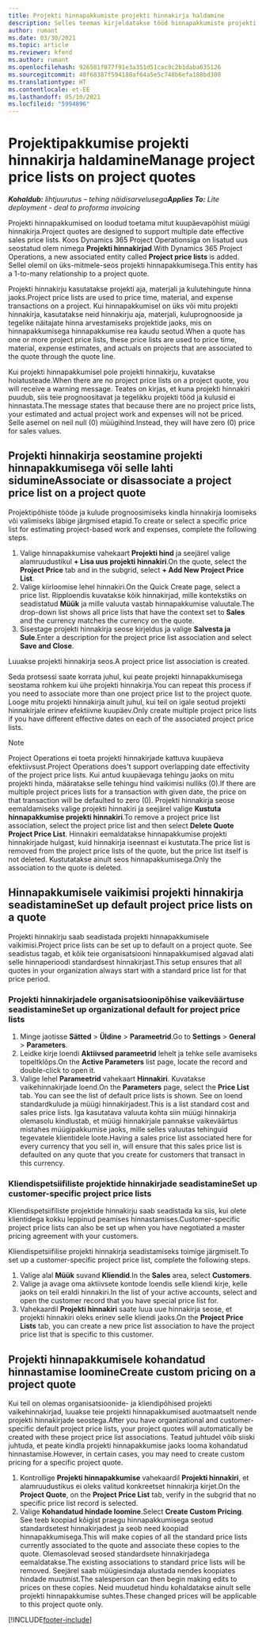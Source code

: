 ```yaml
---
title: Projekti hinnapakkumiste projekti hinnakirja haldamine
description: Selles teemas kirjeldatakse tööd hinnapakkumiste projekti hinnakirjadega.
author: rumant
ms.date: 03/30/2021
ms.topic: article
ms.reviewer: kfend
ms.author: rumant
ms.openlocfilehash: 926581f877f91e3a351d51cac9c2b1daba035126
ms.sourcegitcommit: 40f68387f594180af64a5e5c748b6efa188bd300
ms.translationtype: HT
ms.contentlocale: et-EE
ms.lasthandoff: 05/10/2021
ms.locfileid: "5994896"
---
```

# <a name="manage-project-price-lists-on-project-quotes"></a><span data-ttu-id="1e9cb-103">Projektipakkumise projekti hinnakirja haldamine</span><span class="sxs-lookup"><span data-stu-id="1e9cb-103">Manage project price lists on project quotes</span></span> 

<span data-ttu-id="1e9cb-104">_**Kohaldub:** lihtjuurutus – tehing näidisarvelusega_</span><span class="sxs-lookup"><span data-stu-id="1e9cb-104">_**Applies To:** Lite deployment - deal to proforma invoicing_</span></span>

<span data-ttu-id="1e9cb-105">Projekti hinnapakkumised on loodud toetama mitut kuupäevapõhist müügi hinnakirja.</span><span class="sxs-lookup"><span data-stu-id="1e9cb-105">Project quotes are designed to support multiple date effective sales price lists.</span></span> <span data-ttu-id="1e9cb-106">Koos Dynamics 365 Project Operationsiga on lisatud uus seostatud olem nimega **Projekti hinnakirjad**.</span><span class="sxs-lookup"><span data-stu-id="1e9cb-106">With Dynamics 365 Project Operations, a new associated entity called **Project price lists** is added.</span></span> <span data-ttu-id="1e9cb-107">Sellel olemil on üks-mitmele-seos projekti hinnapakkumisega.</span><span class="sxs-lookup"><span data-stu-id="1e9cb-107">This entity has a 1-to-many relationship to a project quote.</span></span>

<span data-ttu-id="1e9cb-108">Projekti hinnakirju kasutatakse projekti aja, materjali ja kulutehingute hinna jaoks.</span><span class="sxs-lookup"><span data-stu-id="1e9cb-108">Project price lists are used to price time, material, and expense transactions on a project.</span></span> <span data-ttu-id="1e9cb-109">Kui hinnapakkumisel on üks või mitu projekti hinnakirja, kasutatakse neid hinnakirju aja, materjali, kuluprognooside ja tegelike näitajate hinna arvestamiseks projektide jaoks, mis on hinnapakkumisega hinnapakkumise rea kaudu seotud.</span><span class="sxs-lookup"><span data-stu-id="1e9cb-109">When a quote has one or more project price lists, these price lists are used to price time, material, expense estimates, and actuals on projects that are associated to the quote through the quote line.</span></span>

<span data-ttu-id="1e9cb-110">Kui projekti hinnapakkumisel pole projekti hinnakirju, kuvatakse hoiatusteade.</span><span class="sxs-lookup"><span data-stu-id="1e9cb-110">When there are no project price lists on a project quote, you will receive a warning message.</span></span> <span data-ttu-id="1e9cb-111">Teates on kirjas, et kuna projekti hinnakiri puudub, siis teie prognoositavat ja tegelikku projekti tööd ja kulusid ei hinnastata.</span><span class="sxs-lookup"><span data-stu-id="1e9cb-111">The message states that because there are no project price lists, your estimated and actual project work and expenses will not be priced.</span></span> <span data-ttu-id="1e9cb-112">Selle asemel on neil null (0) müügihind.</span><span class="sxs-lookup"><span data-stu-id="1e9cb-112">Instead, they will have zero (0) price for sales values.</span></span>

## <a name="associate-or-disassociate-a-project-price-list-on-a-project-quote"></a><span data-ttu-id="1e9cb-113">Projekti hinnakirja seostamine projekti hinnapakkumisega või selle lahti sidumine</span><span class="sxs-lookup"><span data-stu-id="1e9cb-113">Associate or disassociate a project price list on a project quote</span></span>

<span data-ttu-id="1e9cb-114">Projektipõhiste tööde ja kulude prognoosimiseks kindla hinnakirja loomiseks või valimiseks läbige järgmised etapid.</span><span class="sxs-lookup"><span data-stu-id="1e9cb-114">To create or select a specific price list for estimating project-based work and expenses, complete the following steps.</span></span>

1. <span data-ttu-id="1e9cb-115">Valige hinnapakkumise vahekaart **Projekti hind** ja seejärel valige alamruudustikul **+ Lisa uus projekti hinnakiri**.</span><span class="sxs-lookup"><span data-stu-id="1e9cb-115">On the quote, select the **Project Price** tab and in the subgrid, select **+ Add New Project Price List**.</span></span>
2. <span data-ttu-id="1e9cb-116">Valige kiirloomise lehel hinnakiri.</span><span class="sxs-lookup"><span data-stu-id="1e9cb-116">On the Quick Create page, select a price list.</span></span> <span data-ttu-id="1e9cb-117">Ripploendis kuvatakse kõik hinnakirjad, mille kontekstiks on seadistatud **Müük** ja mille valuuta vastab hinnapakkumise valuutale.</span><span class="sxs-lookup"><span data-stu-id="1e9cb-117">The drop-down list shows all price lists that have the context set to **Sales** and the currency matches the currency on the quote.</span></span>
4. <span data-ttu-id="1e9cb-118">Sisestage projekti hinnakirja seose kirjeldus ja valige **Salvesta ja Sule**.</span><span class="sxs-lookup"><span data-stu-id="1e9cb-118">Enter a description for the project price list association and select **Save and Close**.</span></span>

<span data-ttu-id="1e9cb-119">Luuakse projekti hinnakirja seos.</span><span class="sxs-lookup"><span data-stu-id="1e9cb-119">A project price list association is created.</span></span>

<span data-ttu-id="1e9cb-120">Seda protsessi saate korrata juhul, kui peate projekti hinnapakkumisega seostama rohkem kui ühe projekti hinnakirja.</span><span class="sxs-lookup"><span data-stu-id="1e9cb-120">You can repeat this process if you need to associate more than one project price list to the project quote.</span></span> <span data-ttu-id="1e9cb-121">Looge mitu projekti hinnakirja ainult juhul, kui teil on igale seotud projekti hinnakirjale erinev efektiivne kuupäev.</span><span class="sxs-lookup"><span data-stu-id="1e9cb-121">Only create multiple project price lists if you have different effective dates on each of the associated project price lists.</span></span>

> [!NOTE]
> <span data-ttu-id="1e9cb-122">Project Operations ei toeta projekti hinnakirjade kattuva kuupäeva efektiivsust.</span><span class="sxs-lookup"><span data-stu-id="1e9cb-122">Project Operations does't support overlapping date effectivity of the project price lists.</span></span> <span data-ttu-id="1e9cb-123">Kui antud kuupäevaga tehingu jaoks on mitu projekti hinda, määratakse selle tehingu hind vaikimisi nulliks (0).</span><span class="sxs-lookup"><span data-stu-id="1e9cb-123">If there are multiple project prices lists for a transaction with given date, the price on that transaction will be defaulted to zero (0).</span></span>
<span data-ttu-id="1e9cb-124">Projekti hinnakirja seose eemaldamiseks valige projekti hinnakiri ja seejärel valige **Kustuta hinnapakkumise projekti hinnakiri**.</span><span class="sxs-lookup"><span data-stu-id="1e9cb-124">To remove a project price list association, select the project price list and then select **Delete Quote Project Price List**.</span></span> <span data-ttu-id="1e9cb-125">Hinnakiri eemaldatakse hinnapakkumise projekti hinnakirjade hulgast, kuid hinnakirja iseennast ei kustutata.</span><span class="sxs-lookup"><span data-stu-id="1e9cb-125">The price list is removed from the project price lists of the quote, but the price list itself is not deleted.</span></span> <span data-ttu-id="1e9cb-126">Kustutatakse ainult seos hinnapakkumisega.</span><span class="sxs-lookup"><span data-stu-id="1e9cb-126">Only the association to the quote is deleted.</span></span>

## <a name="set-up-default-project-price-lists-on-a-quote"></a><span data-ttu-id="1e9cb-127">Hinnapakkumisele vaikimisi projekti hinnakirja seadistamine</span><span class="sxs-lookup"><span data-stu-id="1e9cb-127">Set up default project price lists on a quote</span></span>

<span data-ttu-id="1e9cb-128">Projekti hinnakirju saab seadistada projekti hinnapakkumisele vaikimisi.</span><span class="sxs-lookup"><span data-stu-id="1e9cb-128">Project price lists can be set up to default on a project quote.</span></span> <span data-ttu-id="1e9cb-129">See seadistus tagab, et kõik teie organisatsiooni hinnapakkumised algavad alati selle hinnaperioodi standardsest hinnakirjast.</span><span class="sxs-lookup"><span data-stu-id="1e9cb-129">This setup ensures that all quotes in your organization always start with a standard price list for that price period.</span></span>

### <a name="set-up-organizational-default-for-project-price-lists"></a><span data-ttu-id="1e9cb-130">Projekti hinnakirjadele organisatsioonipõhise vaikeväärtuse seadistamine</span><span class="sxs-lookup"><span data-stu-id="1e9cb-130">Set up organizational default for project price lists</span></span>

1. <span data-ttu-id="1e9cb-131">Minge jaotisse **Sätted** > **Üldine** > **Parameetrid**.</span><span class="sxs-lookup"><span data-stu-id="1e9cb-131">Go to **Settings** > **General** > **Parameters**.</span></span>
2. <span data-ttu-id="1e9cb-132">Leidke kirje loendi **Aktiivsed parameetrid** lehelt ja tehke selle avamiseks topeltklõps.</span><span class="sxs-lookup"><span data-stu-id="1e9cb-132">On the **Active Parameters** list page, locate the record and double-click to open it.</span></span> 
3. <span data-ttu-id="1e9cb-133">Valige lehel **Parameetrid** vahekaart **Hinnakiri**. Kuvatakse vaikehinnakirjade loend.</span><span class="sxs-lookup"><span data-stu-id="1e9cb-133">On the **Parameters** page, select the **Price List** tab. You can see the list of default price lists is shown.</span></span> <span data-ttu-id="1e9cb-134">See on loend standardkulude ja müügi hinnakirjadest.</span><span class="sxs-lookup"><span data-stu-id="1e9cb-134">This is a list standard cost and sales price lists.</span></span> <span data-ttu-id="1e9cb-135">Iga kasutatava valuuta kohta siin müügi hinnakirja olemasolu kindlustab, et müügi hinnakirjale pannakse vaikeväärtus mistahes müügipakkumise jaoks, mille selles valuutas tehinguid tegevatele klientidele loote.</span><span class="sxs-lookup"><span data-stu-id="1e9cb-135">Having a sales price list associated here for every currency that you sell in, will ensure that this sales price list is defaulted on any quote that you create for customers that transact in this currency.</span></span>

### <a name="set-up-customer-specific-project-price-lists"></a><span data-ttu-id="1e9cb-136">Kliendispetsiifiliste projektide hinnakirjade seadistamine</span><span class="sxs-lookup"><span data-stu-id="1e9cb-136">Set up customer-specific project price lists</span></span>

<span data-ttu-id="1e9cb-137">Kliendispetsiifiliste projektide hinnakirju saab seadistada ka siis, kui olete klientidega kokku leppinud peamises hinnastamises.</span><span class="sxs-lookup"><span data-stu-id="1e9cb-137">Customer-specific project price lists can also be set up when you have negotiated a master pricing agreement with your customers.</span></span>

<span data-ttu-id="1e9cb-138">Kliendispetsiifilise projekti hinnakirja seadistamiseks toimige järgmiselt.</span><span class="sxs-lookup"><span data-stu-id="1e9cb-138">To set up a customer-specific project price list, complete the following steps.</span></span>

1. <span data-ttu-id="1e9cb-139">Valige alal **Müük** suvand **Kliendid**.</span><span class="sxs-lookup"><span data-stu-id="1e9cb-139">In the **Sales** area, select **Customers**.</span></span>
2. <span data-ttu-id="1e9cb-140">Valige ja avage oma aktiivsete kontode loendis selle kliendi kirje, kelle jaoks on teil eraldi hinnakiri.</span><span class="sxs-lookup"><span data-stu-id="1e9cb-140">In the list of your active accounts, select and open the customer record that you have special price list for.</span></span>
3. <span data-ttu-id="1e9cb-141">Vahekaardil **Projekti hinnakiri** saate luua uue hinnakirja seose, et projekti hinnakiri oleks erinev selle kliendi jaoks.</span><span class="sxs-lookup"><span data-stu-id="1e9cb-141">On the **Project Price Lists** tab, you can create a new price list association to have the project price list that is specific to this customer.</span></span>

## <a name="create-custom-pricing-on-a-project-quote"></a><span data-ttu-id="1e9cb-142">Projekti hinnapakkumisele kohandatud hinnastamise loomine</span><span class="sxs-lookup"><span data-stu-id="1e9cb-142">Create custom pricing on a project quote</span></span>

<span data-ttu-id="1e9cb-143">Kui teil on olemas organisatsioonide- ja kliendipõhised projekti vaikehinnakirjad, luuakse teie projekti hinnapakkumised auotmaatselt nende projekti hinnakirjade seostega.</span><span class="sxs-lookup"><span data-stu-id="1e9cb-143">After you have organizational and customer-specific default project price lists, your project quotes will automatically be created with these project price list associations.</span></span> <span data-ttu-id="1e9cb-144">Teatud juhtudel võib siiski juhtuda, et peate kindla projekti hinnapakkumise jaoks looma kohandatud hinnastamise.</span><span class="sxs-lookup"><span data-stu-id="1e9cb-144">However, in certain cases, you may need to create custom pricing for a specific project quote.</span></span> 

1. <span data-ttu-id="1e9cb-145">Kontrollige **Projekti hinnapakkumise** vahekaardil **Projekti hinnakiri**, et alamruudustikus ei oleks valitud konkreetset hinnakirja kirjet.</span><span class="sxs-lookup"><span data-stu-id="1e9cb-145">On the **Project Quote**, on the **Project Price List** tab, verify in the subgrid that no specific price list record is selected.</span></span>
2. <span data-ttu-id="1e9cb-146">Valige **Kohandatud hindade loomine**.</span><span class="sxs-lookup"><span data-stu-id="1e9cb-146">Select **Create Custom Pricing**.</span></span> <span data-ttu-id="1e9cb-147">See teeb koopiad kõigist praegu hinnapakkumisega seotud standardsetest hinnakirjadest ja seob need koopiad hinnapakkumisega.</span><span class="sxs-lookup"><span data-stu-id="1e9cb-147">This will make copies of all the standard price lists currently associated to the quote and associate these copies to the quote.</span></span> <span data-ttu-id="1e9cb-148">Olemasolevad seosed standardsete hinnakirjadega eemaldatakse.</span><span class="sxs-lookup"><span data-stu-id="1e9cb-148">The existing associations to standard price lists will be removed.</span></span> <span data-ttu-id="1e9cb-149">Seejärel saab müügiesindaja alustada nendes koopiates hindade muutmist.</span><span class="sxs-lookup"><span data-stu-id="1e9cb-149">The salesperson can then begin making edits to prices on these copies.</span></span> <span data-ttu-id="1e9cb-150">Neid muudetud hindu kohaldatakse ainult selle projekti hinnapakkumise suhtes.</span><span class="sxs-lookup"><span data-stu-id="1e9cb-150">These changed prices will be applicable to this project quote only.</span></span>


[!INCLUDE[footer-include](../../includes/footer-banner.md)]
